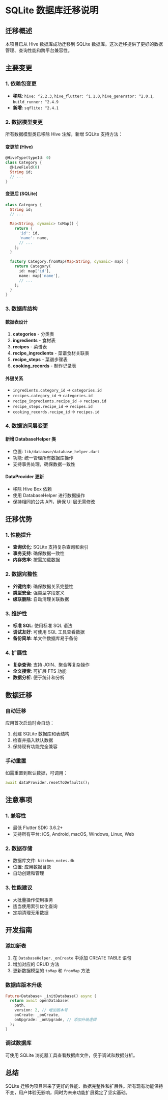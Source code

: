 # SQLite 数据库迁移说明

## 迁移概述

本项目已从 Hive 数据库成功迁移到 SQLite 数据库。这次迁移提供了更好的数据管理、查询性能和跨平台兼容性。

## 主要变更

### 1. 依赖包变更
- **移除**: `hive: ^2.2.3`, `hive_flutter: ^1.1.0`, `hive_generator: ^2.0.1`, `build_runner: ^2.4.9`
- **新增**: `sqflite: ^2.4.1`

### 2. 数据模型变更
所有数据模型类已移除 Hive 注解，新增 SQLite 支持方法：

#### 变更前 (Hive)
```dart
@HiveType(typeId: 0)
class Category {
  @HiveField(0)
  String id;
  // ...
}
```

#### 变更后 (SQLite)
```dart
class Category {
  String id;
  // ...
  
  Map<String, dynamic> toMap() {
    return {
      'id': id,
      'name': name,
      // ...
    };
  }
  
  factory Category.fromMap(Map<String, dynamic> map) {
    return Category(
      id: map['id'],
      name: map['name'],
      // ...
    );
  }
}
```

### 3. 数据库结构

#### 数据表设计
1. **categories** - 分类表
2. **ingredients** - 食材表
3. **recipes** - 菜谱表
4. **recipe_ingredients** - 菜谱食材关联表
5. **recipe_steps** - 菜谱步骤表
6. **cooking_records** - 制作记录表

#### 外键关系
- `ingredients.category_id` → `categories.id`
- `recipes.category_id` → `categories.id`
- `recipe_ingredients.recipe_id` → `recipes.id`
- `recipe_steps.recipe_id` → `recipes.id`
- `cooking_records.recipe_id` → `recipes.id`

### 4. 数据访问层变更

#### 新增 DatabaseHelper 类
- 位置: `lib/database/database_helper.dart`
- 功能: 统一管理所有数据库操作
- 支持事务处理，确保数据一致性

#### DataProvider 更新
- 移除 Hive Box 依赖
- 使用 DatabaseHelper 进行数据操作
- 保持相同的公共 API，确保 UI 层无需修改

## 迁移优势

### 1. 性能提升
- **查询优化**: SQLite 支持复杂查询和索引
- **事务支持**: 确保数据一致性
- **内存效率**: 按需加载数据

### 2. 数据完整性
- **外键约束**: 确保数据关系完整性
- **类型安全**: 强类型字段定义
- **级联删除**: 自动清理关联数据

### 3. 维护性
- **标准 SQL**: 使用标准 SQL 语法
- **调试友好**: 可使用 SQL 工具查看数据
- **备份简单**: 单文件数据库易于备份

### 4. 扩展性
- **复杂查询**: 支持 JOIN、聚合等复杂操作
- **全文搜索**: 可扩展 FTS 功能
- **数据分析**: 便于统计和分析

## 数据迁移

### 自动迁移
应用首次启动时会自动：
1. 创建 SQLite 数据库和表结构
2. 检查并插入默认数据
3. 保持现有功能完全兼容

### 手动重置
如需重置到默认数据，可调用：
```dart
await dataProvider.resetToDefaults();
```

## 注意事项

### 1. 兼容性
- 最低 Flutter SDK: 3.6.2+
- 支持所有平台: iOS, Android, macOS, Windows, Linux, Web

### 2. 数据存储
- 数据库文件: `kitchen_notes.db`
- 位置: 应用数据目录
- 自动创建和管理

### 3. 性能建议
- 大批量操作使用事务
- 适当使用索引优化查询
- 定期清理无用数据

## 开发指南

### 添加新表
1. 在 `DatabaseHelper._onCreate` 中添加 CREATE TABLE 语句
2. 增加对应的 CRUD 方法
3. 更新数据模型的 `toMap` 和 `fromMap` 方法

### 数据库版本升级
```dart
Future<Database> _initDatabase() async {
  return await openDatabase(
    path,
    version: 2, // 增加版本号
    onCreate: _onCreate,
    onUpgrade: _onUpgrade, // 添加升级逻辑
  );
}
```

### 调试数据库
可使用 SQLite 浏览器工具查看数据库文件，便于调试和数据分析。

## 总结

SQLite 迁移为项目带来了更好的性能、数据完整性和扩展性。所有现有功能保持不变，用户体验无影响，同时为未来功能扩展奠定了坚实基础。